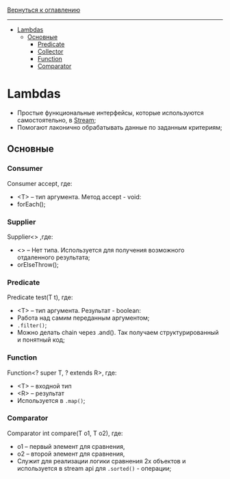 [Вернуться к оглавлению](https://github.com/engine-it-in/different-level-task/blob/main/README.md)
***

* [Lambdas](#lambdas)
    * [Основные](#основные)
        * [Predicate](#predicate)
        * [Collector](#collector)
        * [Function](#function)
        * [Comparator](#comparator)

# Lambdas

* Простые функциональные интерфейсы, которые используются самостоятельно, в [Stream](../streams/README.md);
* Помогают лаконично обрабатывать данные по заданным критериям;

## Основные

### Consumer

Consumer<T> accept, где:

- \<T> – тип аргумента. Mетод accept - void:
- forEach();

### Supplier

Supplier<> ,где:

- \<> – Нет типа. Используется для получения возможного
  отдаленного результата;
- orElseThrow();

### Predicate

Predicate<T> test(T t), где:

- \<T> – тип аргумента. Результат - boolean:
- Работа над самим переданным аргументом;
- `.filter()`;
- Можно делать chain через .and(). Так 
получаем структурированный и понятный код;

### Function

Function<? super T, ? extends R>, где:
- \<T> – входной тип
- \<R> – результат
- Используется в `.map()`;

### Comparator

Comparator<T> int compare(T o1, T o2), где:

- o1 – первый элемент для сравнения,
- o2 – второй элемент для сравнения,
- Служит для реализации логики сравнения 
2х объектов и используется в stream api для 
`.sorted()` - операции;


